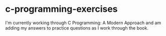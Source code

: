 # c-programming-exercises
I'm currently working through C Programming: A Modern Approach and am adding my answers to practice questions as I work through the book. 
